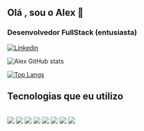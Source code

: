 ## Olá , sou o Alex 👋
### Desenvolvedor FullStack (entusiasta) 

 [![Linkedin](https://img.shields.io/badge/LinkedIn-0077B5?style=for-the-badge&logo=linkedin&logoColor=white)](https://www.linkedin.com/in/alexsantos07/)
 
![Alex GitHub stats](https://github-readme-stats.vercel.app/api?username=Alex-777-90&show_icons=true&theme=transparent)

[![Top Langs](https://github-readme-stats.vercel.app/api/top-langs/?username=Alex-777-90&langs_count=8)](https://github.com/Alex-777-90/github-readme-stats)


## Tecnologias que eu utilizo
<div style="display:inline_block"><br/>
   <img align="center  alt="html5" src="https://img.shields.io/badge/HTML5-E34F26?style=for-the-badge&logo=html5&logoColor=white"/>
   <img align="center  alt="html5" src="https://img.shields.io/badge/CSS3-1572B6?style=for-the-badge&logo=css3&logoColor=white"/>
   <img align="center  alt="html5" src="https://img.shields.io/badge/JavaScript-323330?style=for-the-badge&logo=javascript&logoColor=F7DF1E"/>
   <img align="center  alt="html5" src="https://img.shields.io/badge/React-20232A?style=for-the-badge&logo=react&logoColor=61DAFB"/>                                      <img align="center  alt="html5" src="https://img.shields.io/badge/Node.js-43853D?style=for-the-badge&logo=node.js&logoColor=white"/>
   <img align="center  alt="html5" src="https://img.shields.io/badge/Express.js-404D59?style=for-the-badge"/>
   <img align="center  alt="html5" src="https://img.shields.io/badge/sequelize-323330?style=for-the-badge&logo=sequelize&logoColor=blue"/>
   <img align="center  alt="html5" src="https://img.shields.io/badge/MySQL-005C84?style=for-the-badge&logo=mysql&logoColor=white"/>
 </div>     



